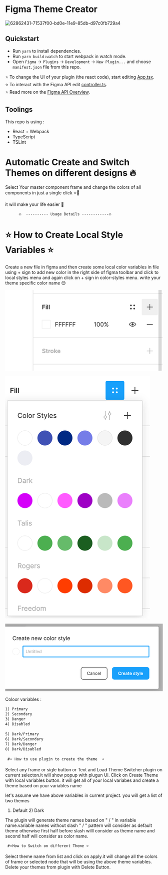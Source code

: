 
# Figma Theme Creator

![62862431-71537f00-bd0e-11e9-85db-d97c0fb729a4](https://user-images.githubusercontent.com/16322616/62862692-46b5f600-bd0f-11e9-93b0-75955d1de8f3.png)


## Quickstart
* Run `yarn` to install dependencies.
* Run `yarn build:watch` to start webpack in watch mode.
* Open `Figma` -> `Plugins` -> `Development` -> `New Plugin...` and choose `manifest.json` file from this repo.

⭐ To change the UI of your plugin (the react code), start editing [App.tsx](./src/app/components/App.tsx).  
⭐ To interact with the Figma API edit [controller.ts](./src/plugin/controller.ts).  
⭐ Read more on the [Figma API Overview](https://www.figma.com/plugin-docs/api/api-overview/).

## Toolings

This repo is using :
* React + Webpack
* TypeScript
* TSLint

# Automatic Create and Switch Themes  on different designs 🔥

  Select Your master component frame and change the colors of all components in just a single click ⭐🙈

  it will make your life easier 🤔

          🔥  ---------- Usage Details ------------🔥

#  ⭐ How to Create Local Style Variables ⭐

  Create a new file in figma and then create some local color variables in file using + sign to add new 
  color in the right side of figma toolbar and click to local styles menu and again click on + sign in color-styles menu.
  write your theme specific color name  😊

![62862431-71537f00-bd0e-11e9-85db-d97c0fb729a4](./assets/ADD-COLOR.png)

![62862431-71537f00-bd0e-11e9-85db-d97c0fb729a4](./assets/ADD_COLOR_2.png)

![62862431-71537f00-bd0e-11e9-85db-d97c0fb729a4](./assets/ADD_THEME_NAME.png)

  Coloor variables : 

    1) Primary
    2) Secondary
    3) Danger
    4) Disabled

    5) Dark/Primary
    6) Dark/Secondary
    7) Dark/Danger
    8) Dark/Disabled

     #⭐ How to use plugin to create the theme  ⭐

  Select any frame or sigle button or Text and  Load Theme Switcher plugin on current selecton.it will show popup with plugun UI.
  Click on Create Theme with local variables button. it will get all of your local variabes and create a theme based on your variables name

  let's assume we have above variables in current project.
  you will get a list of two themes

  1) Default     2) Dark

  The plugin will generate theme names based on " / " in variable name.variable names without slash " / " pattern will consider as default theme otherwise first half before slash willl consider as theme name and second half will consider as color name.

     #⭐How to Switch on different Theme ⭐

  Select theme name from list and click on apply.it will change all the colors of frame or selected node that will be using the above theme variables.
  Delete your themes from plugin with Delete Button.